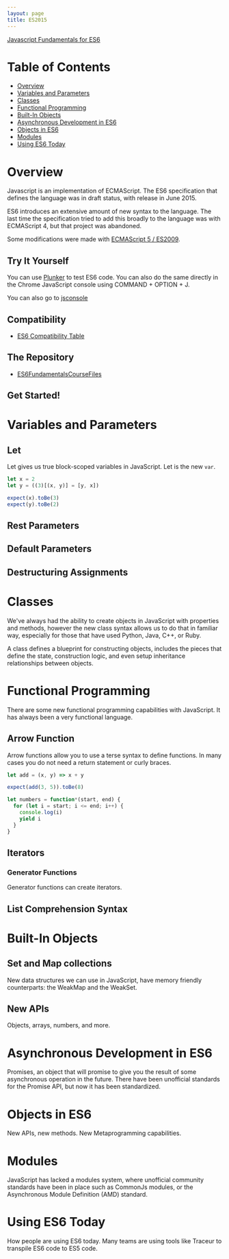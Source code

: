 ```yaml
---
layout: page
title: ES2015
---
```


[Javascript Fundamentals for ES6](https://app.pluralsight.com/library/courses/javascript-fundamentals-es6/table-of-contents)

# Table of Contents

- [Overview](#overview)
- [Variables and Parameters](#variables-and-parameters)
- [Classes](#classes)
- [Functional Programming](#functional-programming)
- [Built-In Objects](#built-in-objects)
- [Asynchronous Development in ES6](#asynchronous-development-in-es6)
- [Objects in ES6](#objects-in-es6)
- [Modules](#modules)
- [Using ES6 Today](#using-es6-today)

# Overview

Javascript is an implementation of ECMAScript. The ES6 specification
that defines the language was in draft status, with release in June 2015.

ES6 introduces an extensive amount of new syntax to the language.
The last time the specification tried to add this broadly to the language
was with ECMAScript 4, but that project was abandoned.

Some modifications were made with [ECMAScript 5 / ES2009](https://www.w3schools.com/js/js_es5.asp).

## Try It Yourself

You can use [Plunker](http://plnkr.co/) to test ES6 code. You can also do the
same directly in the Chrome JavaScript console using COMMAND + OPTION + J.

You can also go to [jsconsole](https://jsconsole.com/)

## Compatibility

- [ES6 Compatibility Table](http://kangax.github.io/compat-table/es6/)

## The Repository

- [ES6FundamentalsCourseFiles](https://github.com/joeeames/ES6FundamentalsCourseFiles)

## Get Started!

# Variables and Parameters

## Let

Let gives us true block-scoped variables in JavaScript. Let is the new `var`.

```javascript
let x = 2
let y = ((3)[(x, y)] = [y, x])

expect(x).toBe(3)
expect(y).toBe(2)
```

## Rest Parameters

## Default Parameters

## Destructuring Assignments

# Classes

We've always had the ability to create objects in JavaScript with properties
and methods, however the new class syntax allows us to do that in familiar way,
especially for those that have used Python, Java, C++, or Ruby.

A class defines a blueprint for constructing objects, includes the pieces that
define the state, construction logic, and even setup inheritance relationships
between objects.

# Functional Programming

There are some new functional programming capabilities with JavaScript. It has
always been a very functional language.

## Arrow Function

Arrow functions allow you to use a terse syntax to define functions. In many
cases you do not need a return statement or curly braces.

```javascript
let add = (x, y) => x + y

expect(add(3, 5)).toBe(8)
```

```javascript
let numbers = function*(start, end) {
  for (let i = start; i <= end; i++) {
    console.log(i)
    yield i
  }
}
```

## Iterators

### Generator Functions

Generator functions can create iterators.

## List Comprehension Syntax

# Built-In Objects

## Set and Map collections

New data structures we can use in JavaScript, have memory friendly counterparts:
the WeakMap and the WeakSet.

## New APIs

Objects, arrays, numbers, and more.

# Asynchronous Development in ES6

Promises, an object that will promise to give you the result of some asynchronous
operation in the future. There have been unofficial standards for the Promise
API, but now it has been standardized.

# Objects in ES6

New APIs, new methods. New Metaprogramming capabilities.

# Modules

JavaScript has lacked a modules system, where unofficial community standards
have been in place such as CommonJs modules, or the Asynchronous Module
Definition (AMD) standard.

# Using ES6 Today

How people are using ES6 today. Many teams are using tools like Traceur to
transpile ES6 code to ES5 code.
